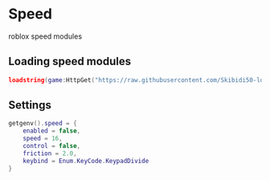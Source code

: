 # Speed
roblox speed modules

## Loading speed modules
```lua
loadstring(game:HttpGet("https://raw.githubusercontent.com/Skibidi50-lol/Speed/refs/heads/main/speed.lua"))()
```



## Settings
```lua
getgenv().speed = {
    enabled = false,     
    speed = 16,        
    control = false,
    friction = 2.0,    
    keybind = Enum.KeyCode.KeypadDivide 
}
